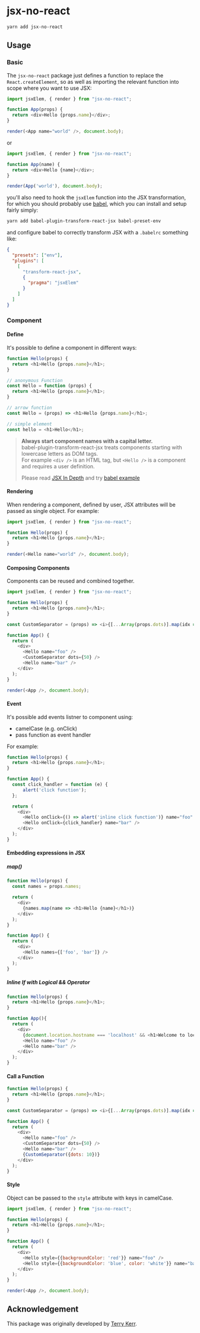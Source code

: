 # jsx-no-react

```sh
yarn add jsx-no-react
```

## Usage

### Basic

The `jsx-no-react` package just defines a function to replace the `React.createElement`, so as well as importing the relevant function into scope where you want to use JSX:

```javascript
import jsxElem, { render } from "jsx-no-react";

function App(props) {
  return <div>Hello {props.name}</div>;
}

render(<App name="world" />, document.body);
```
or
```javascript
import jsxElem, { render } from "jsx-no-react";

function App(name) {
  return <div>Hello {name}</div>;
}

render(App('world'), document.body);
```

you'll also need to hook the `jsxElem` function into the JSX transformation, for which you should probably use [babel](https://www.npmjs.com/package/babel-plugin-transform-react-jsx), which you can install and setup fairly simply:

```sh
yarn add babel-plugin-transform-react-jsx babel-preset-env
```

and configure babel to correctly transform JSX with a `.babelrc` something like:

```json
{
  "presets": ["env"],
  "plugins": [
    [
      "transform-react-jsx",
      {
        "pragma": "jsxElem"
      }
    ]
  ]
}
```
### Component
#### Define
It's possible to define a component in different ways:
```javascript
function Hello(props) {
  return <h1>Hello {props.name}</h1>;
}

// anonymous Function
const Hello = function (props) {
  return <h1>Hello {props.name}</h1>;
}

// arrow function
const Hello = (props) => <h1>Hello {props.name}</h1>;

// simple element
const hello = <h1>Hello</h1>;
```
> **Always start component names with a capital letter.**  
> babel-plugin-transform-react-jsx treats components starting with lowercase letters as DOM tags.  
> For example ```<div />``` is an HTML tag, but ```<Hello />``` is a component and requires a user definition.  
>
> Please read [JSX In Depth](https://reactjs.org/docs/jsx-in-depth.html#user-defined-components-must-be-capitalized)
> and try [babel example](https://babeljs.io/repl/#?babili=false&browsers=&build=&builtIns=false&spec=false&loose=false&code_lz=GYVwdgxgLglg9mABBOBbADggpmKAKASkQG8AoRASACcsoQqlEAeACSwBt25EB6APgDcpAL6lSoSLASIOWVDnxEylGnQaJmACw5degkUA&debug=false&forceAllTransforms=false&shippedProposals=false&circleciRepo=&evaluate=false&fileSize=false&timeTravel=false&sourceType=module&lineWrap=true&presets=env&prettier=false&targets=&version=7.5.5&externalPlugins=babel-plugin-transform-react-jsx%406.24.1)

#### Rendering
When rendering a component, defined by user, JSX attributes will be passed as single object.
For example:
```javascript
import jsxElem, { render } from "jsx-no-react";

function Hello(props) {
  return <h1>Hello {props.name}</h1>;
}

render(<Hello name="world" />, document.body);
```


#### Composing Components
Components can be reused and combined together.
```javascript
import jsxElem, { render } from "jsx-no-react";

function Hello(props) {
  return <h1>Hello {props.name}</h1>;
}

const CustomSeparator = (props) => <i>{[...Array(props.dots)].map(idx => '.')}</i>;

function App() {
  return (
    <div>
      <Hello name="foo" />
      <CustomSeparator dots={50} />
      <Hello name="bar" />
    </div>
  );
}

render(<App />, document.body);
```

#### Event
It's possible add events listner to component using:
- camelCase (e.g. onClick)
- pass function as event handler

For example:
```javascript
function Hello(props) {
  return <h1>Hello {props.name}</h1>;
}

function App() {
  const click_handler = function (e) {
      alert('click function');
  };

  return (
    <div>
      <Hello onClick={() => alert('inline click function')} name="foo" />
      <Hello onClick={click_handler} name="bar" />
    </div>
  );
}
```

#### Embedding expressions in JSX
##### map()
```javascript
function Hello(props) {
  const names = props.names;

  return (
    <div>
      {names.map(name => <h1>Hello {name}</h1>)}
    </div>
  );
}

function App() {
  return (
    <div>
      <Hello names={['foo', 'bar']} />
    </div>
  );
}
```
##### Inline If with Logical && Operator

```javascript
function Hello(props) {
  return <h1>Hello {props.name}</h1>;
}

function App(){
  return (
    <div>
      {document.location.hostname === 'localhost' && <h1>Welcome to localhost</h1>}
      <Hello name="foo" />
      <Hello name="bar" />
    </div>
  );
}
```

#### Call a Function
```javascript
function Hello(props) {
  return <h1>Hello {props.name}</h1>;
}

const CustomSeparator = (props) => <i>{[...Array(props.dots)].map(idx => '.')}</i>;

function App() {
  return (
    <div>
      <Hello name="foo" />
      <CustomSeparator dots={50} />
      <Hello name="bar" />
      {CustomSeparator({dots: 10})}
    </div>
  );
}
```

####  Style
Object can be passed to the ```style``` attribute with keys in camelCase.
```javascript
import jsxElem, { render } from "jsx-no-react";

function Hello(props) {
  return <h1>Hello {props.name}</h1>;
}

function App() {
  return (
    <div>
      <Hello style={{backgroundColor: 'red'}} name="foo" />
      <Hello style={{backgroundColor: 'blue', color: 'white'}} name="bar" />
    </div>
  );
}

render(<App />, document.body);
```

## Acknowledgement

This package was originally developed by [Terry Kerr](https://github.com/dtkerr).

